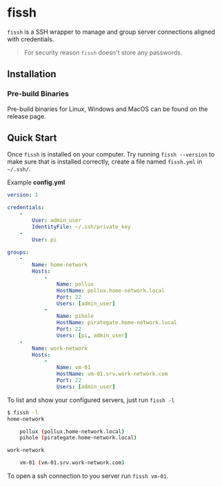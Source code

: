 # fissh

`fissh` is a SSH wrapper to manage and group server connections aligned with credentials.

> For security reason `fissh` doesn't store any passwords.

## Installation

### Pre-build Binaries

Pre-build binaries for Linux, Windows and MacOS can be found on the release page.

## Quick Start

Once `fissh` is installed on your computer. Try running `fissh --version` to make sure that is installed correctly, create a file named `fissh.yml` in `~/.ssh/`.

Example **config.yml**

```yaml
version: 1

credentials:
    -   
        User: admin_user
        IdentityFile: ~/.ssh/private_key
    -
        User: pi

groups:
    -
        Name: home-network
        Hosts:
            -
                Name: pollux
                HostName: pollux.home-network.local
                Port: 22
                Users: [admin_user]
            -
                Name: pihole
                HostName: pirategate.home-network.local
                Port: 22
                Users: [pi, admin_user]
    -
        Name: work-network
        Hosts:
            -
                Name: vm-01
                HostName: vm-01.srv.work-network.com
                Port: 22
                Users: [admin_user]
```

To list and show your configured servers, just run `fissh -l`

```bash
$ fissh -l
home-network

	pollux (pollux.home-network.local)
	pihole (pirategate.home-network.local)

work-network

	vm-01 (vm-01.srv.work-network.com)
```

To open a ssh connection to you server run `fissh vm-01`.
